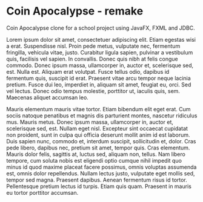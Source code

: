 # Coin Apocalypse - remake
Coin Apocalypse clone for a school project using JavaFX, FXML and JDBC.


 Lorem ipsum dolor sit amet, consectetuer adipiscing elit. Etiam egestas wisi a erat. Suspendisse nisl. Proin pede metus, vulputate nec, fermentum fringilla, vehicula vitae, justo. Curabitur ligula sapien, pulvinar a vestibulum quis, facilisis vel sapien. In convallis. Donec quis nibh at felis congue commodo. Donec ipsum massa, ullamcorper in, auctor et, scelerisque sed, est. Nulla est. Aliquam erat volutpat. Fusce tellus odio, dapibus id fermentum quis, suscipit id erat. Praesent vitae arcu tempor neque lacinia pretium. Fusce dui leo, imperdiet in, aliquam sit amet, feugiat eu, orci. Sed vel lectus. Donec odio tempus molestie, porttitor ut, iaculis quis, sem. Maecenas aliquet accumsan leo.

Mauris elementum mauris vitae tortor. Etiam bibendum elit eget erat. Cum sociis natoque penatibus et magnis dis parturient montes, nascetur ridiculus mus. Mauris metus. Donec ipsum massa, ullamcorper in, auctor et, scelerisque sed, est. Nullam eget nisl. Excepteur sint occaecat cupidatat non proident, sunt in culpa qui officia deserunt mollit anim id est laborum. Duis sapien nunc, commodo et, interdum suscipit, sollicitudin et, dolor. Cras pede libero, dapibus nec, pretium sit amet, tempor quis. Cras elementum. Mauris dolor felis, sagittis at, luctus sed, aliquam non, tellus. Nam libero tempore, cum soluta nobis est eligendi optio cumque nihil impedit quo minus id quod maxime placeat facere possimus, omnis voluptas assumenda est, omnis dolor repellendus. Nullam lectus justo, vulputate eget mollis sed, tempor sed magna. Praesent dapibus. Aenean fermentum risus id tortor. Pellentesque pretium lectus id turpis. Etiam quis quam. Praesent in mauris eu tortor porttitor accumsan. 
